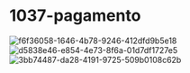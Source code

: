 # 1037-pagamento

![f6f36058-1646-4b78-9246-412dfd9b5e18](https://github.com/fernanda-reis/1037-pagamento/assets/116811743/88f93e13-d629-490e-ae71-547e79f743b9)
![d5838e46-e854-4e73-8f6a-01d7df1727e5](https://github.com/fernanda-reis/1037-pagamento/assets/116811743/bde96392-08f1-48a4-ac9d-c094c7fd93e0)
![3bb74487-da28-4191-9725-509b0108c62b](https://github.com/fernanda-reis/1037-pagamento/assets/116811743/e6d5ea50-2976-4575-a8a5-e0fa1750900f)
